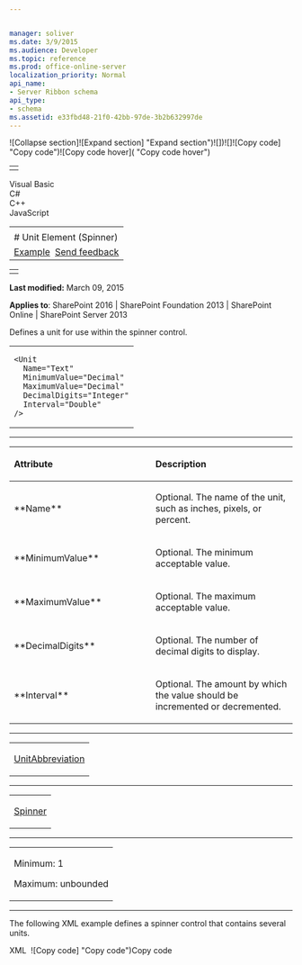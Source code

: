 ```yaml
---


manager: soliver
ms.date: 3/9/2015
ms.audience: Developer
ms.topic: reference
ms.prod: office-online-server
localization_priority: Normal
api_name:
- Server Ribbon schema
api_type:
- schema
ms.assetid: e33fbd48-21f0-42bb-97de-3b2b632997de
---
```


![Collapse
section]![Expand
section] "Expand section")![]()![])![]![]()![Copy
code] "Copy code")![Copy code
hover]( "Copy code hover")
<table>
<tbody>
<tr class="odd">
<td align="left"></td>
</tr>
</tbody>
</table>

Visual Basic  
C\#  
C++  
JavaScript  

<table>
<tbody>
<tr class="odd">
<td align="left"><span id="runningHeaderText"></span></td>
</tr>
<tr class="even">
<td align="left"># Unit Element (Spinner)</td>
</tr>
<tr class="odd">
<td align="left"><a href="#exampleToggle">Example</a>  <span id="headfeedbackarea" class="feedbackhead"><a href="javascript:SubmitFeedback(&#39;docthis@Microsoft.com&#39;,&#39;&#39;,&#39;&#39;,&#39;&#39;,&#39;1.0.18082.1225&#39;,&#39;%0\dThank%20you%20for%20your%20feedback.%20The%20developer%20writing%20teams%20use%20your%20feedback%20to%20improve%20documentation.%20While%20we%20are%20reviewing%20your%20feedback,%20we%20may%20send%20you%20e-mail%20to%20ask%20for%20clarification%20or%20feedback%20on%20a%20solution.%20We%20do%20not%20use%20your%20e-mail%20address%20for%20any%20other%20purpose%20and%20we%20delete%20it%20after%20we%20finish%20our%20review.%0\AFor%20further%20information%20about%20the%20privacy%20policies%20of%20Microsoft,%20please%20see%20http://privacy.microsoft.com/en-us/default.aspx.%0\A%0\d&#39;,&#39;Customer%20feedback&#39;);">Send feedback</a></span></td>
</tr>
</tbody>
</table>

<table>
<colgroup>
<col width="100%" />
</colgroup>
<tbody>
<tr class="odd">
<td align="left"></td>
</tr>
</tbody>
</table>

**Last modified:** March 09, 2015

**Applies to**: SharePoint 2016 | SharePoint Foundation 2013 |
SharePoint Online | SharePoint Server 2013

Defines a unit for use within the spinner control.

<span codelanguage="other"></span>
<table>
<colgroup>
<col width="100%" />
</colgroup>
<tbody>
<tr class="odd">
<td align="left"><pre><code>&lt;Unit
  Name=&quot;Text&quot;
  MinimumValue=&quot;Decimal&quot;
  MaximumValue=&quot;Decimal&quot;
  DecimalDigits=&quot;Integer&quot;
  Interval=&quot;Double&quot;
/&gt;</code></pre></td>
</tr>
</tbody>
</table>


-----------------------------------------------------------------------------------------------------------------------------------------------------------------------------------------------

<table>
<colgroup>
<col width="50%" />
<col width="50%" />
</colgroup>
<thead>
<tr class="header">
<th align="left"><p>Attribute</p></th>
<th align="left"><p>Description</p></th>
</tr>
</thead>
<tbody>
<tr class="odd">
<td align="left"><p>**Name**</p></td>
<td align="left"><p>Optional. The name of the unit, such as inches, pixels, or percent.</p></td>
</tr>
<tr class="even">
<td align="left"><p>**MinimumValue**</p></td>
<td align="left"><p>Optional. The minimum acceptable value.</p></td>
</tr>
<tr class="odd">
<td align="left"><p>**MaximumValue**</p></td>
<td align="left"><p>Optional. The maximum acceptable value.</p></td>
</tr>
<tr class="even">
<td align="left"><p>**DecimalDigits**</p></td>
<td align="left"><p>Optional. The number of decimal digits to display.</p></td>
</tr>
<tr class="odd">
<td align="left"><p>**Interval**</p></td>
<td align="left"><p>Optional. The amount by which the value should be incremented or decremented.</p></td>
</tr>
</tbody>
</table>


---------------------------------------------------------------------------------------------------------------------------------------------------------------------------------------------------

<table>
<colgroup>
<col width="100%" />
</colgroup>
<tbody>
<tr class="odd">
<td align="left"><p><a href="unitabbreviation-element.htm">UnitAbbreviation</a></p></td>
</tr>
</tbody>
</table>


----------------------------------------------------------------------------------------------------------------------------------------------------------------------------------------------------

<table>
<colgroup>
<col width="100%" />
</colgroup>
<tbody>
<tr class="odd">
<td align="left"><p><a href="spinner-element.htm">Spinner</a></p></td>
</tr>
</tbody>
</table>


------------------------------------------------------------------------------------------------------------------------------------------------------------------------------------------------

<table>
<colgroup>
<col width="100%" />
</colgroup>
<tbody>
<tr class="odd">
<td align="left"><p>Minimum: 1</p>
<p>Maximum: unbounded</p></td>
</tr>
</tbody>
</table>


------------------------------------------------------------------------------------------------------------------------------------------------------------------------------------------

The following XML example defines a spinner control that contains
several units.

<span codelanguage="xmlLang"></span>
XML 
<span class="copyCode" onclick="CopyCode(this)"
onkeypress="CopyCode_CheckKey(this, event)"
onmouseover="ChangeCopyCodeIcon(this)"
onmouseout="ChangeCopyCodeIcon(this)" tabindex="0">![Copy
code] "Copy code")Copy code</span>
    <Spinner
       Id="Ribbon.Table.Layout.Properties.TableWidth"
       DefaultUnit="inch"
       DefaultValue="1.5"
       AltUpArrow="$Resources:core,cui_spnUpAlt;"
       AltDownArrow="$Resources:core,cui_spnDownAlt;"
       AccelerationInterval="125"
       MultiplierInterval="2000"
       Command="SetTableWidth"
       ImeEnabled="false"
       QueryCommand="QueryTableWidth"
       ToolTipTitle="$Resources:core,LabelTableWidth;"
       ToolTipDescription="$Resources:core,cui_stt_ButWidthHeightMenuTableWidthTooltip;"
       Sequence="30"
       TemplateAlias="o1"
    >
      <Unit
          Name="inch"
          MinimumValue="0.1"
          MaximumValue="200"
          DecimalDigits="1"
          Interval="0.1"
      >
        <UnitAbbreviation Value="in" />
        <UnitAbbreviation Value="&quot;"/>
      </Unit>
      <Unit
          Name="pixel"
          MinimumValue="1"
          MaximumValue="2000"
          DecimalDigits="0"
          Interval="5"
      >
        <UnitAbbreviation Value="px" />
      </Unit>
      <Unit
          Name="centimeter"
          MinimumValue="0.1"
          MaximumValue="500"
          DecimalDigits="1"
          Interval="0.5"
      >
        <UnitAbbreviation Value="cm" />
      </Unit>
      <Unit
          Name="percent"
          MinimumValue="1"
          MaximumValue="100"
          DecimalDigits="0"
          Interval="1"
      >
        <UnitAbbreviation Value="%" />
      </Unit>
    </Spinner>









